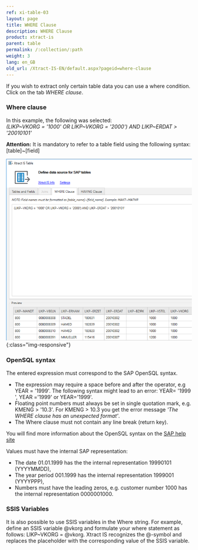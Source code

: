 ```yaml
---
ref: xi-table-03
layout: page
title: WHERE Clause
description: WHERE Clause
product: xtract-is
parent: table
permalink: /:collection/:path
weight: 3
lang: en_GB
old_url: /Xtract-IS-EN/default.aspx?pageid=where-clause
---
```



If you wish to extract only certain table data you can use a where condition. Click on the tab *WHERE clause*.

### Where clause

In this example, the following was selected:<br>
*(LIKP\~VKORG = '1000' OR LIKP\~VKORG = '2000') AND LIKP\~ERDAT > '20010101'*

**Attention:** It is mandatory to refer to a table field using the following syntax: [table]\~[field]

![Table-Where](/img/content/Table-Where.png){:class="img-responsive"}

### OpenSQL syntax

The entered expression must correspond to the SAP OpenSQL syntax. 


- The expression may require a space before and after the operator,  e.g YEAR = '1999'. The following syntax might lead to an error: YEAR= '1999 ', YEAR ='1999' or YEAR='1999'.
- Floating point numbers must always be set in single quotation mark, e.g. KMENG > '10.3'. For KMENG > 10.3 you get the error message *'The WHERE clause has an unexpected format'*.
- The Where clause must not contain any line break (return key).


You will find more information about the OpenSQL syntax on the [SAP help site](https://help.sap.com/doc/saphelp_nw70ehp3/7.03.19/en-US/fc/eb3969358411d1829f0000e829fbfe/frameset.htm)

Values must have the internal SAP representation:

- The date 01.01.1999 has the the internal representation 19990101 (YYYYMMDD),
- The year period 001.1999 has the internal representation 1999001 (YYYYPPP),
- Numbers must have the leading zeros, e.g. customer number 1000 has the internal representation 0000001000.



### SSIS Variables

It is also possible to use SSIS variables in the Where string. 
For example, define an SSIS variable @vkorg and formulate your where statement as follows: LIKP\~VKORG = @vkorg. 
Xtract IS recognizes the @-symbol and replaces the placeholder with the corresponding value of the SSIS variable.




